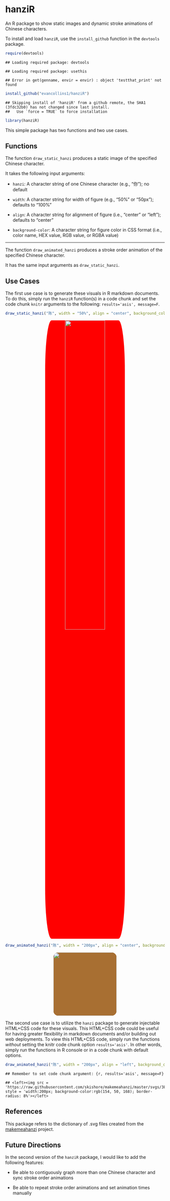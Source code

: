 # hanziR

An R package to show static images and dynamic stroke animations of
Chinese characters.

To install and load `hanziR`, use the `install_github` function in the
`devtools` package.

``` r
require(devtools)
```

    ## Loading required package: devtools

    ## Loading required package: usethis

    ## Error in get(genname, envir = envir) : object 'testthat_print' not found

``` r
install_github("evancollins1/hanziR")
```

    ## Skipping install of 'hanziR' from a github remote, the SHA1 (3fdc32b0) has not changed since last install.
    ##   Use `force = TRUE` to force installation

``` r
library(hanziR)
```

This simple package has two functions and two use cases.

## Functions

The function `draw_static_hanzi` produces a static image of the
specified Chinese character.

It takes the following input arguments:

-   `hanzi`: A character string of one Chinese character (e.g., “你”);
    no default

-   `width`: A character string for width of figure (e.g., “50%” or
    “50px”); defaults to “100%”

-   `align`: A character string for alignment of figure (i.e., “center”
    or “left”); defaults to “center”

-   `background-color`: A character string for figure color in CSS
    format (i.e., color name, HEX value, RGB value, or RGBA value)

------------------------------------------------------------------------

The function `draw_animated_hanzi` produces a stroke order animation of
the specified Chinese character.

It has the same input arguments as `draw_static_hanzi`.

## Use Cases

The first use case is to generate these visuals in R markdown documents.
To do this, simply run the `hanziR` function(s) in a code chunk and set
the code chunk `knitr` arguments to the following:
`results='asis', message=F`.

``` r
draw_static_hanzi("陈", width = "50%", align = "center", background_color = "red")
```

<center>
<img src = 'https://raw.githubusercontent.com/skishore/makemeahanzi/master/svgs-still/38472-still.svg' style = 'width:50%; background-color:red; border-radius: 8%'>
</center>

``` r
draw_animated_hanzi("陈", width = "200px", align = "center", background_color = "a86f32")
```

<center>
<img src = 'https://raw.githubusercontent.com/skishore/makemeahanzi/master/svgs/38472.svg' style = 'width:200px; background-color:a86f32; border-radius: 8%'>
</center>

The second use case is to utilize the `hanzi` package to generate
injectable HTML+CSS code for these visuals. This HTML+CSS code could be
useful for having greater flexibility in markdown documents and/or
building out web deployments. To view this HTML+CSS code, simply run the
functions *without* setting the knitr code chunk option
`results='asis'`. In other words, simply run the functions in R console
or in a code chunk with default options.

``` r
draw_animated_hanzi("陈", width = "200px", align = "left", background_color = "rgb(154, 50, 168)")
```

    ## Remember to set code chunk argument: {r, results='asis', message=F}

    ## <left><img src = 'https://raw.githubusercontent.com/skishore/makemeahanzi/master/svgs/38472.svg' style = 'width:200px; background-color:rgb(154, 50, 168); border-radius: 8%'></left>

## References

This package refers to the dictionary of .svg files created from the
[makemeahanzi](https://github.com/skishore/makemeahanzi) project.

## Future Directions

In the second version of the `hanziR` package, I would like to add the
following features:

-   Be able to contiguously graph more than one Chinese character and
    sync stroke order animations

-   Be able to repeat stroke order animations and set animation times
    manually
